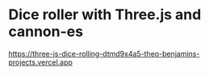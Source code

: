 # Dice roller with Three.js and cannon-es
https://three-js-dice-rolling-dtmd9x4a5-theo-benjamins-projects.vercel.app